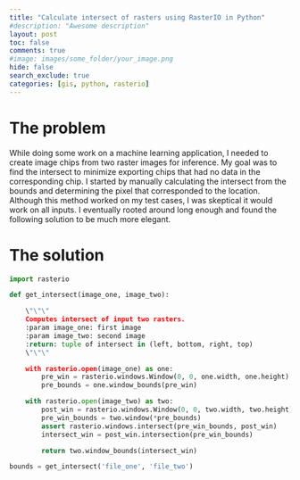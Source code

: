 ```yaml
---
title: "Calculate intersect of rasters using RasterIO in Python"
#description: "Awesome description"
layout: post
toc: false
comments: true
#image: images/some_folder/your_image.png
hide: false
search_exclude: true
categories: [gis, python, rasterio]
---
```

# The problem
While doing some work on a machine learning application, I needed to create image chips from two raster images for inference.
My goal was to find the intersect to minimize exporting chips that had no data in the corresponding chip.
I started by manually calculating the intersect from the bounds and determining the pixel that corresponded to the location.
Although this method worked on my test cases, I was skeptical it would work on all inputs. I eventually rooted around long enough
and found the following solution to be much more elegant.

# The solution
```python
import rasterio

def get_intersect(image_one, image_two):

    \"\"\"
    Computes intersect of input two rasters.
    :param image_one: first image
    :param image_two: second image
    :return: tuple of intersect in (left, bottom, right, top)
    \"\"\"

    with rasterio.open(image_one) as one:
        pre_win = rasterio.windows.Window(0, 0, one.width, one.height)
        pre_bounds = one.window_bounds(pre_win)

    with rasterio.open(image_two) as two:
        post_win = rasterio.windows.Window(0, 0, two.width, two.height)
        pre_win_bounds = two.window(*pre_bounds)
        assert rasterio.windows.intersect(pre_win_bounds, post_win)
        intersect_win = post_win.intersection(pre_win_bounds)

        return two.window_bounds(intersect_win)

bounds = get_intersect('file_one', 'file_two')
```
